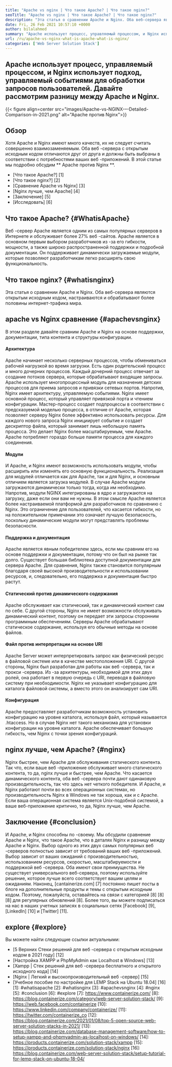 ```yaml
---
title: "Apache vs nginx | Что такое Apache? | Что такое nginx?" 
seoTitle: "Apache vs nginx | Что такое Apache? | Что такое nginx?" 
description: "Эта статья о сравнении Apache и Nginx. Оба веб-сервера являются открытым исходным кодом, настраиваются и обрабатывают более половины интернет-трафика мира." 
date: Fri, 26 Feb 2021 10:57:10 +0000
author: bilalahmed
summary: "Apache использует процесс, управляемый процессом, и Nginx использует подход, управляемый событиями для обработки запросов пользователей. Давайте рассмотрим разницу между Apache и Nginx." 
url: /ru/apache-vs-nginx-what-is-apache-what-is-nginx/
categories: ['Web Server Solution Stack']
---
```


## Apache использует процесс, управляемый процессом, и Nginx использует подход, управляемый событиями для обработки запросов пользователей. Давайте рассмотрим разницу между Apache и Nginx.

{{< figure align=center src="images/Apache-vs-NGINX-–-Detailed-Comparison-in-2021.png" alt="Apache против Nginx">}}


## Обзор
Хотя Apache и Nginx имеют много качеств, их не следует считать совершенно взаимозаменяемым. Оба веб -сервера с открытым исходным кодом отличаются друг от друга и должны быть выбраны в соответствии с потребностями ваших веб -приложений. В этой статье мы подробно обсудим ** Apache против Nginx **.
  * [Что такое Apache?] [1]
  * [Что такое nginx?] [2]
  * [Сравнение Apache vs Nginx] [3]
  * [Nginx лучше, чем Apache] [4]
  * [Заключение] [5]
  * [Исследовать] [6]

## Что такое Apache? {#WhatisApache}
Веб -сервер Apache является одним из самых популярных серверов в Интернете и обслуживает более 27% веб -сайтов. Apache является в основном первым выбором разработчиков из -за его гибкости, мощности, а также широко распространенной поддержки и подробной документации. Он поддерживает динамически загружаемые модули, которые позволяют разработчикам легко расширять свою функциональность.

## Что такое nginx? {#whatisnginx}
Эта статья о сравнении Apache и Nginx. Оба веб-сервера являются открытым исходным кодом, настраиваются и обрабатывают более половины интернет-трафика мира.

## apache vs Nginx сравнение {#apachevsnginx}
В этом разделе давайте сравним Apache и Nginx на основе поддержки, документации, типа контента и структуры конфигурации.

#### Архитектура
Apache начинает несколько серверных процессов, чтобы обмениваться рабочей нагрузкой во время загрузки. Есть один родительский процесс и много дочерних процессов. Каждый дочерний процесс отвечает за создание потоков сервера, которые обрабатывают входящие запросы. Apache использует многопроцессный модуль для назначения детских процессов для приема запросов и привязки сетевых портов. Напротив, Nginx имеет архитектуру, управляемую событиями. Nginx имеет основной процесс, который управляет привязкой порта и чтением конфигурации. Мастер-процесс создает подпроцессы в соответствии с предсказуемой моделью процесса, в отличие от Apache, которая позволяет серверу Nginx более эффективно использовать ресурсы. Для каждого нового запроса Nginx инициирует событие и создает дескриптор файла, который занимает лишь небольшую память процесса. Это делает Nginx более масштабируемым, чем Apache. Apache потребляет гораздо больше памяти процесса для каждого соединения.

#### Модули
И Apache, и Nginx имеют возможность использовать модули, чтобы расширить или изменять его основную функциональность. Реализация для модулей отличается как для Apache, так и для Nginx, и основным отличием является загрузка модулей. В случае Apache модули загружаются динамически только тогда, когда им необходимо. Напротив, модули NGINX интегрированы в ядро ​​и загружаются на загрузку, даже если они вам не нужны. В этом смысле Apache является более настраиваемой платформой для разработчиков по сравнению с Nginx. Это ограничение для пользователей, что касается гибкости, но на положительном примечании это означает лучшую безопасность, поскольку динамические модули могут представлять проблемы безопасности.

#### Поддержка и документация
Apache является явным победителем здесь, если мы сравним его на основе поддержки и документации, потому что он был на рынке так долго. Существует большая библиотека доступной документации для сервера Apache. Для сравнения, Nginx также становится популярным благодаря своей высокой производительности и использовании ресурсов, и, следовательно, его поддержка и документация быстро растут.

#### Статический против динамического содержания
Apache обслуживает как статический, так и динамический контент сам по себе. С другой стороны, Nginx не имеет возможности обслуживать динамический контент, поэтому он передает эти запросы сторонним программным обеспечениям. Серверы Apache обрабатывают статическое содержание, используя его обычные методы на основе файлов.

#### Файл против интерпретации на основе URI
Apache Server может интерпретировать запрос как физический ресурс в файловой системе или в качестве местоположения URI. С другой стороны, Nginx был разработан для работы как веб -сервера, так и прокси -сервера. Из -за архитектуры, необходимой для этих двух ролей, она работает в первую очередь с URI, переводя в файловую систему при необходимости. Nginx не указывает конфигурацию для каталога файловой системы, а вместо этого он анализирует сам URI.

#### Конфигурация
Apache предоставляет разработчикам возможность установить конфигурацию на уровне каталога, используя файл, который называется .htaccess. Но в случае Nginx нет такого механизма для установки конфигурации на уровне каталога. Apache обеспечивает большую гибкость, чем Nginx с точки зрения конфигураций.

## nginx лучше, чем Apache? {#nginx}
Nginx быстрее, чем Apache для обслуживания статического контента. Так что, если ваше веб -приложение обслуживает много статического контента, то да, nginx лучше и быстрее, чем Apache. Что касается динамического контента, оба веб -сервера почти дают одинаковую производительность, так что здесь нет четкого победителя. И Apache, и Nginx работают почти во всех операционных системах, но производительность Nginx в Windows не так хороша, как и с Apache. Если ваша операционная система является Unix-подобной системой, а ваше веб-приложение критично, то да, Nginx лучше, чем Apache.

## Заключение {#conclusion}
И Apache, и Nginx способны по -своему. Мы обсудили сравнение Apache и Nginx, что такое Apache, что в деталях Nginx и разницу между Apache и Nginx. Выбор одного из этих двух самых популярных веб -серверов полностью зависит от требований ваших веб -приложений. Выбор зависит от ваших ожиданий с производительностью, использованием ресурсов, скоростью, масштабируемости и поддержкой веб -сервера. Оба имеют свои преимущества. Не существует универсального веб-сервера, поэтому используйте решение, которое лучше всего соответствует вашим целям и ожиданиям.
Наконец, [cantainerize.com] [7] постоянно пишет посты в блоге на дополнительные продукты и темы с открытым исходным кодом. Поэтому, пожалуйста, оставайтесь на связи с категорией [8] [8] [8] для регулярных обновлений [8]. Более того, вы можете подписаться на нас в наших учетных записях в социальных сетях [Facebook] [9], [LinkedIn] [10] и [Twitter] [11].

## explore {#explore}
Вы можете найти следующие ссылки актуальными:
  * [5 Верхних Стеки решений для веб -сервера с открытым исходным кодом в 2021 году] [12]
  * [Настройка XAMPP и PhpMyAdmin как Localhost в Windows] [13]
  * [Xampp | Стек решений для веб -сервера бесплатного и открытого исходного кода] [14]
  * [Nginx | Легкий и высокопроизводительный веб -сервер] [15]
  * [Учебное пособие по настройке для LEMP Stack на Ubuntu 18.04] [16]
[1]: #whatisapache
[2]: #whatisnginx
[3]: #apachevsnginx
[4]: #nginx
[5]: #conclusion
[6]: #explore
[7]: https://www.containerize.com/
[8]: https://blog.containerize.com/category/web-server-solution-stack/
[9]: https://web.facebook.com/containerize
[10]: https://www.linkedin.com/company/containerize/
[11]: https://twitter.com/containerize_co
[12]: https://blog.containerize.com/2021/01/08/top-5-open-source-web-server-solution-stacks-in-2021/
[13]: https://blog.containerize.com/database-management-software/how-to-setup-xampp-and-phpmyadmin-as-localhost-on-windows/
[14]: https://products.containerize.com/solution-stack/xampp
[15]: https://products.containerize.com/solution-stack/nginx
[16]: https://blog.containerize.com/web-server-solution-stack/setup-tutorial-for-lemp-stack-on-ubuntu-18-04/
